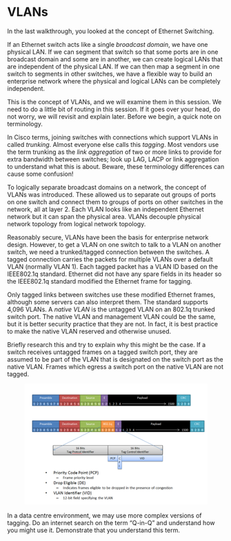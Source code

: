 # VLANs

In the last walkthrough, you looked at the concept of Ethernet Switching.&#x20;

If an Ethernet switch acts like a single _broadcast domain_, we have one physical LAN. If we can segment that switch so that some ports are in one broadcast domain and some are in another, we can create logical LANs that are independent of the physical LAN. If we can then map a segment in one switch to segments in other switches, we have a flexible way to build an enterprise network where the physical and logical LANs can be completely independent.&#x20;

This is the concept of VLANs, and we will examine them in this session. We need to do a little bit of routing in this session. If it goes over your head, do not worry, we will revisit and explain later. Before we begin, a quick note on terminology.&#x20;

In Cisco terms, joining switches with connections which support VLANs in called _trunking_. Almost everyone else calls this _tagging_. Most vendors use the term trunking as the _link aggregation_ of two or more links to provide for extra bandwidth between switches; look up LAG, LACP or link aggregation to understand what this is about. Beware, these terminology differences can cause some confusion!&#x20;

To logically separate broadcast domains on a network, the concept of VLANs was introduced. These allowed us to separate out groups of ports on one switch and connect them to groups of ports on other switches in the network, all at layer 2. Each VLAN looks like an independent Ethernet network but it can span the physical area. VLANs decouple physical network topology from logical network topology.&#x20;

Reasonably secure, VLANs have been the basis for enterprise network design. However, to get a VLAN on one switch to talk to a VLAN on another switch, we need a trunked/tagged connection between the switches. A tagged connection carries the packets for multiple VLANs over a default VLAN (normally VLAN 1). Each tagged packet has a VLAN ID based on the IEEE802.1q standard. Ethernet did not have any spare fields in its header so the IEEE802.1q standard modified the Ethernet frame for tagging.&#x20;

Only tagged links between switches use these modified Ethernet frames, although some servers can also interpret them. The standard supports 4,096 VLANs. A _native VLAN_ is the untagged VLAN on an 802.1q trunked switch port. The native VLAN and management VLAN could be the same, but it is better security practice that they are not. In fact, it is best practice to make the native VLAN reserved and otherwise unused.&#x20;

Briefly research this and try to explain why this might be the case. If a switch receives untagged frames on a tagged switch port, they are assumed to be part of the VLAN that is designated on the switch port as the native VLAN. Frames which egress a switch port on the native VLAN are not tagged.

<figure><img src="../.gitbook/assets/image (2).png" alt=""><figcaption></figcaption></figure>

In a data centre environment, we may use more complex versions of tagging. Do an internet search on the term “Q-in-Q” and understand how you might use it. Demonstrate that you understand this term. 
